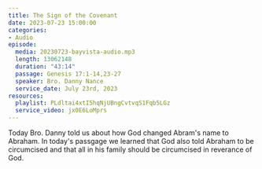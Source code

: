 ```yaml
---
title: The Sign of the Covenant
date: 2023-07-23 15:00:00
categories:
- Audio
episode:
  media: 20230723-bayvista-audio.mp3
  length: 13062148
  duration: "43:14"
  passage: Genesis 17:1-14,23-27
  speaker: Bro. Danny Nance
  service_date: July 23rd, 2023
resources:
  playlist: PLdltai4xtI5hqNjUBngCvtvqS1Fqb5LGz
  service_video: jx0E6LoMprs
---
```

Today Bro. Danny told us about how God changed Abram's name to Abraham. In today's passgage we learned that God also told Abraham to be circumcised and that all in his family should be circumcised in reverance of God.